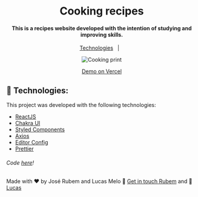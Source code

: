 <h1 align="center">
    Cooking recipes
</h1>

<h4 align="center">
  This is a recipes website developed with the intention of studying and improving skills.
</h4>

<p align="center">
  <a href="#rocket-technologies">Technologies</a>&nbsp;&nbsp;&nbsp;|&nbsp;&nbsp;&nbsp;
</p>

<p align="center">
  <img alt="Cooking print" src="https://i.ibb.co/sqsVZhR/Captura-de-tela-de-2021-02-09-22-07-20.png">
</p>

<p align="center">
  <a href="https://cooking-recipes.vercel.app/" target="_blank">
    Demo on Vercel
  </a>
</p>

## :rocket: Technologies:

This project was developed with the following technologies:

- [ReactJS](https://reactjs.org/)
- [Chakra UI](https://chakra-ui.com/)
- [Styled Components](https://styled-components.com/)
- [Axios](https://github.com/axios/axios)
- [Editor Config](https://editorconfig.org/)
- [Prettier](https://prettier.io/)

###### Code [here](https://github.com/Joserubemn31/cooking--frontend)!

Made with ♥ by José Rubem and Lucas Melo :wave: [Get in touch Rubem](https://www.linkedin.com/in/jos%C3%A9-rubem-314429168/) and :wave: [Lucas](https://www.linkedin.com/in/lucasgmeloo/)
